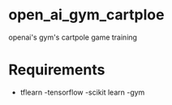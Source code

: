 # open_ai_gym_cartploe
openai's gym's cartpole game training

# Requirements

- tflearn
-tensorflow
-scikit learn
-gym
